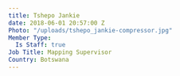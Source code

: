 ```yaml
---
title: Tshepo Jankie
date: 2018-06-01 20:57:00 Z
Photo: "/uploads/tshepo_jankie-compressor.jpg"
Member Type:
  Is Staff: true
Job Title: Mapping Supervisor
Country: Botswana
---
```


